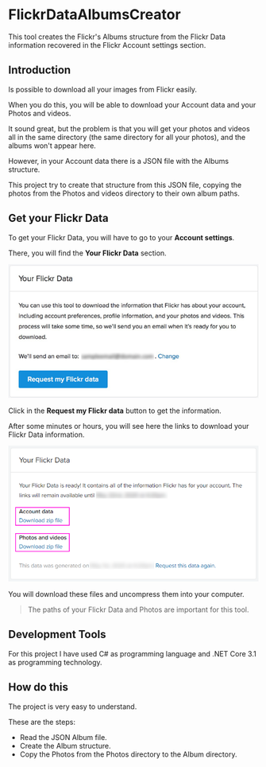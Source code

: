 # FlickrDataAlbumsCreator
This tool creates the Flickr's Albums structure from the Flickr Data information recovered in the Flickr Account settings section.

## **Introduction**
Is possible to download all your images from Flickr easily.

When you do this, you will be able to download your Account data and your Photos and videos.

It sound great, but the problem is that you will get your photos and videos all in the same directory (the same directory for all your photos), and the albums won't appear here.

However, in your Account data there is a JSON file with the Albums structure.

This project try to create that structure from this JSON file, copying the photos from the Photos and videos directory to their own album paths.


## **Get your Flickr Data**
To get your Flickr Data, you will have to go to your **Account settings**.

There, you will find the **Your Flickr Data** section.

![screenshot](https://raw.githubusercontent.com/J0rgeSerran0/FlickrDataAlbumsCreator/master/images/FlickrData_01.png)

Click in the **Request my Flickr data** button to get the information.

After some minutes or hours, you will see here the links to download your Flickr Data information.

![screenshot](https://raw.githubusercontent.com/J0rgeSerran0/FlickrDataAlbumsCreator/master/images/FlickrData_02.png)

You will download these files and uncompress them into your computer.

> The paths of your Flickr Data and Photos are important for this tool.


## **Development Tools**
For this project I have used C# as programming language and .NET Core 3.1 as programming technology.


## **How do this**
The project is very easy to understand.

These are the steps:

- Read the JSON Album file.
- Create the Album structure.
- Copy the Photos from the Photos directory to the Album directory.


